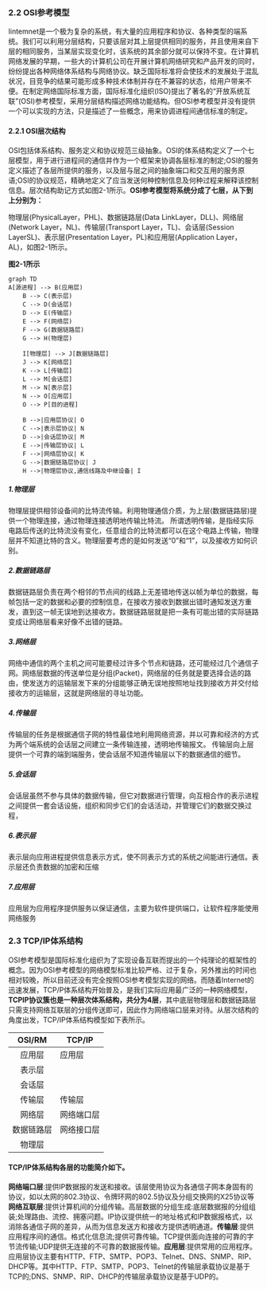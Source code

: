 ### 2.2 OSI参考模型

​	Iintemnet是一个极为复杂的系统，有大量的应用程序和协议、各种类型的端系统。我们可以利用分层结构，只要该层对其上层提供相同的服务，并且使用来自下层的相同服务，当某层实现变化时，该系统的其余部分就可以保持不变。在计算机网络发展的早期，一些大的计算机公司在开展计算机网络研究和产品开发的同时，纷纷提出各种网络体系结构与网络协议。缺乏国际标准将会使技术的发展处于混乱状况，目竞争的结果可能形成多种技术体制并存在不兼容的状态，给用户带来不便。
​	在制定网络国际标准方面，国际标准化组织(ISO)提出了著名的“开放系统互联”(OSI)参考模型，采用分层结构描述网络功能结构。但OSI参考模型并没有提供一个可以实现的方法，只是描述了一些概念，用来协调进程间通信标准的制定。

#### 2.2.1 OSI层次结构

​	OSI包括体系结构、服务定义和协议规范三级抽象。OSI的体系结构定义了一个七层模型，用于进行进程间的通信并作为一个框架来协调各层标准的制定;OSI的服务定义描述了各层所提供的服务，以及层与层之间的抽象端口和交互用的服务原语;OSI的协议规范，精确地定义了应当发送何种控制信息及何种过程来解释该控制信息。层次结构助记方式如图2-1所示。
​	**OSI参考模型将系统分成了七层，从下到上分别为：**

物理层(PhysicalLayer，PHL)、数据链路层(Data LinkLayer，DLL)、网络层(Network Layer，NL)、传输层(Transport Layer，TL)、会话层(Session LayerSL)、表示层(Presentation Layer，PL)和应用层(Application Layer，AL)，如图2-1所示。

**图2-1所示**

```mermaid
graph TD 
A[源进程] --> B(应用层)
    B --> C(表示层) 
    C --> D(会话层)
    D --> E(传输层)
    E --> F(网络层)
    F --> G(数据链路层)
    G --> H(物理层)
    
    I[物理层] --> J[数据链路层]
    J --> K[网络层]
    K --> L[传输层]
    L --> M[会话层]
    M --> N[表示层]
    N --> O[应用层]
    O --> P[目的进程]
    
    B -->|应用层协议| O
    C -->|表示层协议| N
    D -->|会话层协议| M
    E -->|传输层协议| L
    F -->|网络层协议| K
    G -->|数据链路层协议| J
    H -->|物理层协议,通信线路及中继设备| I
```

##### 1.物理层

​	物理层提供相邻设备间的比特流传输。利用物理通信介质，为上层(数据链路层)提供一个物理连接，通过物理连接透明地传输比特流。
所谓透明传输，是指经实际电路后传送的比特流没有变化，任意组合的比特流都可以在这个电路上传输，物理层并不知道比特的含义。物理层要考虑的是如何发送“0”和“1”，以及接收方如何识别。

##### 2.数据链路层

​	数据链路层负责在两个相邻的节点间的线路上无差错地传送以帧为单位的数据，每帧包括一定的数据和必要的控制信息，在接收方接收到数据出错时通知发送方重发，直到这一帧无误地到达接收方。数据链路层就是把一条有可能出错的实际链路变成让网络层看来好像不出错的链路。

##### 3.网络层

​	网络中通信的两个主机之间可能要经过许多个节点和链路，还可能经过几个通信子网。网络层数据的传送单位是分组(Packet)，网络层的任务就是要选择合适的路由，使发送方的运输层发下来的分组能够正确无误地按照地址找到接收方并交付给接收方的运输层，这就是网络层的寻址功能。

##### 4.传输层

​	传输层的任务是根据通信子网的特性最佳地利用网络资源，并以可靠和经济的方式为两个端系统的会话层之间建立一条传输连接，透明地传输报文。
传输层向上层提供一个可靠的端到端服务，使会话层不知道传输层以下的数据通信的细节。

##### 5.会话层

​	会话层虽然不参与具体的数据传输，但它对数据进行管理，向互相合作的表示进程之间提供一套会话设施，组织和同步它们的会话活动，并管理它们的数据交换过程，

##### 6.表示层

​	表示层向应用进程提供信息表示方式，使不同表示方式的系统之间能进行通信。表示层还负责数据的加密和压缩

##### 7.应用层

​	应用层为应用程序提供服务以保证通信，主要为软件提供端口，让软件程序能使用网络服务

### 2.3 TCP/IP体系结构

​	OSI参考模型是国际标准化组织为了实现设备互联而提出的一个纯理论的框架性的概念。因为OSI参考模型的网络模型标准比较严格、过于复杂，另外推出的时间也相对较晚，所以目前还没有完全按照OSI参考模型实现的网络。而随着Internet的迅速发展，TCP/P体系结构开始普及，是我们实际应用最广泛的一种网络模型，
​	**TCPIP协议簇也是一种层次体系结构，共分为4层**，其中底层物理层和数据链路层只需支持网络互联层的分组传送即可，因此作为网络端口层来对待。从层次结构的角度出发，TCP/IP体系结构模型如下表所示。

| OSI/RM   | TCP/IP       |
|:--------:|--------------|
| 应用层   | 应用层       |
| 表示层   |              |
| 会话层   |              |
| 传输层   | 传输层       |
| 网络层   | 网络端口层 |
| 数据链路层 | 网络接口层   |
| 物理层   |              |

#### TCP/IP体系结构各层的功能简介如下。

​	**网络端口层**:提供IP数据报的发送和接收。该层使用协议为各通信子网本身固有的协议，如以太网的802.3协议、令牌环网的802.5协议及分组交换网的X25协议等
​	**网络互联层**:提供计算机间的分组传输。高层数据的分组生成:底层数据报的分组组装;处理路由、流控、拥塞问题。IP协议提供统一的地址格式和IP数据报格式，以消除各通信子网的差异，从而为信息发送方和接收方提供透明通道。
​	**传输层**:提供应用程序间的通信。格式化信息流;提供可靠传输。TCP提供面向连接的可靠的字节流传输;UDP提供无连接的不可靠的数据报传输。
​	**应用层**:提供常用的应用程序。应用层协议主要有HTTP、FTP、SMTP、POP3、TeInet、DNS、SNMP、RIP、DHCP等。其中HTTP、FTP、SMTP、POP3、Telnet的传输层承载协议是基于TCP的;DNS、SNMP、RIP、DHCP的传输层承载协议是基于UDP的。
